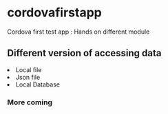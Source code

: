 # cordovafirstapp
Cordova first test app : Hands on different module 

## Different version of accessing data
<url>
<li>Local file</li>
<li>Json file</li>
<li>Local Database</li>
</ul>

<h3> More coming </h3>